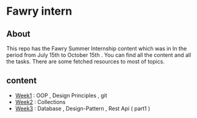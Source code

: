 # Fawry intern
## About 
This repo has the Fawry Summer Internship content which was in In the period from July 15th to October 15th . You can find all the content and all the tasks.
There are some fetched resources to most of topics. 
## content
* [Week1](https://github.com/eagledev-am/fawry-intern/tree/main/week1) : OOP , Design Principles , git
* [Week2](https://github.com/eagledev-am/fawry-intern/tree/main/week2) : Collections
* [Week3](https://github.com/eagledev-am/fawry-intern/tree/main/week3) : Database , Design-Pattern , Rest Api ( part1  )
